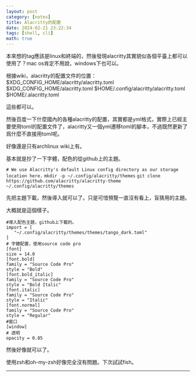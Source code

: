 ```yaml
---
layout: post
category: [notes]
title: Alacritty的配置
date: 2024-02-21 23:22:34
tags: [shell, cli]
math: true
---
```


本來想的tag應該是linux和終端的，然後發現alacritty其實貌似各個平臺上都可以使用了？mac os肯定不用說，windows下也可以。

根據wiki，alacritty的配置文件的位置：
	$XDG_CONFIG_HOME/alacritty/alacritty.toml
	$XDG_CONFIG_HOME/alacritty.toml
	$HOME/.config/alacritty/alacritty.toml
	$HOME/.alacritty.toml

這些都可以。

然後百度一下什麼國內的各種alacritty的配置，其實都是yml格式，實際上已經主要使用toml的配置文件了，alacritty又一個yml遷移toml的腳本，不過既然更新了爲什麼不直接用toml呢。

好像還是只有archlinux wiki上有。

基本就是抄了一下字體，配色的從github上的主題。

`# We use Alacritty's default Linux config directory as our storage location here.`
`mkdir -p ~/.config/alacritty/themes`
`git clone https://github.com/alacritty/alacritty-theme ~/.config/alacritty/themes`

先把主題下載，然後導入就可以了。只是可惜預覽一直沒有看上，盲猜用的主題。

大概就是這個樣子。

    #導入配色主題，github上下載的。
    import = [
       "~/.config/alacritty/themes/themes/tango_dark.toml"
	]
    # 字體配置，使用source code pro
	[font]
	size = 14.0
	[font.bold]
    family = "Source Code Pro"
    style = "Bold"
    [font.bold_italic]
    family = "Source Code Pro"
    style = "Bold Italic"
    [font.italic]
    family = "Source Code Pro"
    style = "Italic"
    [font.normal]
    family = "Source Code Pro"
    style = "Regular"
	#窗口
	[window]
    # 透明
    opacity = 0.85
    
然後好像就可以了。

使用zsh和oh-my-zsh好像完全沒有問題。下次試試fish。

--------




